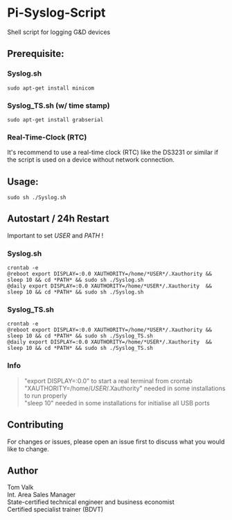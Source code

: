 # Pi-Syslog-Script
Shell script for logging G&D devices

## Prerequisite:
### Syslog.sh
```
sudo apt-get install minicom
```
### Syslog_TS.sh (w/ time stamp)
```
sudo apt-get install grabserial
```
### Real-Time-Clock (RTC)
It's recommend to use a real-time clock (RTC) like the DS3231 or similar if the script is used on a device without network connection.


## Usage:
```
sudo sh ./Syslog.sh 
```

## Autostart / 24h Restart
Important to set *USER* and *PATH* !

### Syslog.sh
```
crontab -e
@reboot export DISPLAY=:0.0 XAUTHORITY=/home/*USER*/.Xauthority && sleep 10 && cd *PATH* && sudo sh ./Syslog.sh
@daily export DISPLAY=:0.0 XAUTHORITY=/home/*USER*/.Xauthority  && sleep 10 && cd *PATH* && sudo sh ./Syslog.sh
```
### Syslog_TS.sh
```
crontab -e
@reboot export DISPLAY=:0.0 XAUTHORITY=/home/*USER*/.Xauthority && sleep 10 && cd *PATH* && sudo sh ./Syslog_TS.sh
@daily export DISPLAY=:0.0 XAUTHORITY=/home/*USER*/.Xauthority  && sleep 10 && cd *PATH* && sudo sh ./Syslog_TS.sh
```
### Info
> "export DISPLAY=:0.0" to start a real terminal from crontab </br>
> "XAUTHORITY=/home/*USER*/.Xauthority" needed in some installations to run properly </br>
> "sleep 10" needed in some installations for initialise all USB ports </br>


## Contributing
For changes or issues, please open an issue first to discuss what you would like to change. <br/>


## Author
Tom Valk   <br/>
Int. Area Sales Manager  <br/>
State-certified technical engineer and business economist <br/>
Certified specialist trainer (BDVT)

